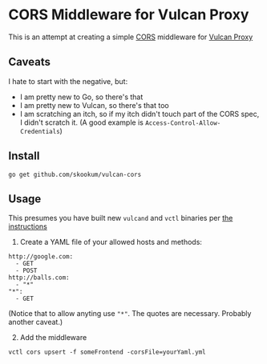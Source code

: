 # CORS Middleware for Vulcan Proxy
This is an attempt at creating a simple [CORS](http://www.w3.org/TR/cors/) middleware for [Vulcan Proxy](http://vulcanproxy.com)

## Caveats
I hate to start with the negative, but:
* I am pretty new to Go, so there's that
* I am pretty new to Vulcan, so there's that too
* I am scratching an itch, so if my itch didn't touch part of the CORS spec, I didn't scratch it. (A good example is `Access-Control-Allow-Credentials`)

## Install
```
go get github.com/skookum/vulcan-cors
```

## Usage
This presumes you have built new `vulcand` and `vctl` binaries per [the instructions](http://vulcanproxy.com/middlewares.html#example-auth-middleware)
1) Create a YAML file of your allowed hosts and methods:
```
http://google.com:
  - GET
  - POST
http://balls.com:
  - "*"
"*":
  - GET

```
(Notice that to allow anyting use `"*"`. The quotes are necessary. Probably another caveat.)

2) Add the middleware
```
vctl cors upsert -f someFrontend -corsFile=yourYaml.yml
```
